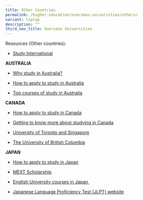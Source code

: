 ```yaml
---
title: Other Countries
permalink: /higher-education/overseas-universities/others/
variant: tiptap
description: ""
third_nav_title: Overseas Universities
---
```

<p>Resources (Other countries):</p>
<ul>
<li>
<p><a href="https://www.studyinternational.com/universities/" class="XqQF9c" rel="noopener noreferrer nofollow" target="_blank"><u>Study International</u></a>
</p>
</li>
</ul>
<p><strong>AUSTRALIA</strong>
</p>
<ul>
<li>
<p><a href="https://www.timeshighereducation.com/student/advice/guide-international-students-choosing-university-australia" class="XqQF9c" rel="noopener noreferrer nofollow" target="_blank"><u>Why study in Australia?</u></a>
</p>
</li>
<li>
<p><a href="https://www.studiesinaustralia.com/studying-in-australia/your-nationality-guide/singaporean-students-guide" class="XqQF9c" rel="noopener noreferrer nofollow" target="_blank"><u>How to apply to study in Australia</u></a>
</p>
</li>
<li>
<p><a href="https://www.topuniversities.com/university-rankings-articles/university-subject-rankings/top-universities-australia-subject" class="XqQF9c" rel="noopener noreferrer nofollow" target="_blank"><u>Top courses of study in Australia</u></a>
</p>
</li>
</ul>
<p><strong>CANADA</strong>
</p>
<ul>
<li>
<p><a href="https://www.topuniversities.com/where-to-study/north-america/canada/guide" class="XqQF9c" rel="noopener noreferrer nofollow" target="_blank"><u>How to apply to study in Canada</u></a>
</p>
</li>
<li>
<p><a href="https://www.idp.com/singapore/study-in-canada/" class="XqQF9c" rel="noopener noreferrer nofollow" target="_blank"><u>Getting to know more about studying in Canada</u></a>
</p>
</li>
<li>
<p><a href="https://future.utoronto.ca/international-students/welcome-singaporean-students/" class="XqQF9c" rel="noopener noreferrer nofollow" target="_blank"><u>University of Toronto and Singapore</u></a>
</p>
</li>
<li>
<p><a href="https://drive.google.com/file/d/1M7iagp7xIkXdG_g7HEuGdF-nLFGAFqxM/view?usp=sharing" rel="noopener noreferrer nofollow" target="_blank">The University of British Columbia</a>
</p>
</li>
</ul>
<p><strong>JAPAN&nbsp;</strong>
</p>
<ul>
<li>
<p><a href="https://blog.gaijinpot.com/apply-japanese-university/" class="XqQF9c" rel="noopener noreferrer nofollow" target="_blank"><u>How to apply to study in Japan</u></a>
</p>
</li>
<li>
<p><a href="https://www.sg.emb-japan.go.jp/itpr_en/culture_mext_undergraduate.html" class="XqQF9c" rel="noopener noreferrer nofollow" target="_blank"><u>MEXT Scholarship</u></a>&nbsp;</p>
</li>
<li>
<p><a href="https://www.jpss.jp/en/univ/english/" class="XqQF9c" rel="noopener noreferrer nofollow" target="_blank"><u>English University courses in Japan&nbsp;</u></a>
</p>
</li>
<li>
<p><a href="https://www.jlpt.jp/e/" class="XqQF9c" rel="noopener noreferrer nofollow" target="_blank"><u>Japanese Language Proficiency Test (JLPT) website</u></a>
</p>
</li>
</ul>
<p></p>